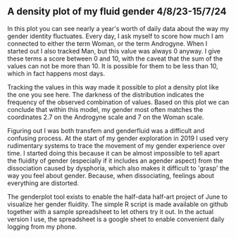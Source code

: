 
## A density plot of my fluid gender 4/8/23-15/7/24
In this plot you can see nearly a year's worth of daily data about the way my gender identity fluctuates. Every day, I ask myself to score how much I am connected to either the term Woman, or the term Androgyne. When I started out I also tracked Man, but this value was always 0 anyway. I give these terms a score between 0 and 10, with the caveat that the sum of the values can not be more than 10. It is possible for them to be less than 10, which in fact happens most days.

Tracking the values in this way made it possible to plot a density plot like the one you see here. The darkness of the distribution indicates the frequency of the observed combination of values. Based on this plot we can conclude that within this model, my gender most often matches the coordinates 2.7 on the Androgyne scale and 7 on the Woman scale. 

Figuring out I was both transfem and genderfluid was a difficult and confusing process. At the start of my gender exploration in 2019 I used very rudimentary systems to trace the movement of my gender experience over time. I started doing this because it can be almost impossible to tell apart the fluidity of gender (especially if it includes an agender aspect) from the dissociation caused by dysphoria, which also makes it difficult to 'grasp' the way you feel about gender. Because, when dissociating, feelings about everything are distorted. 

The genderplot tool exists to enable the half-data half-art project of June to visualize her gender fluidity. The simple R script is made available on github together with a sample spreadsheet to let others try it out. In the actual version I use, the spreadsheet is a google sheet to enable convenient daily logging from my phone. 


